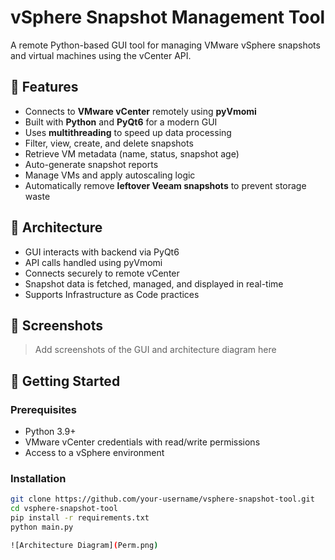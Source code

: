 # vSphere Snapshot Management Tool

A remote Python-based GUI tool for managing VMware vSphere snapshots and virtual machines using the vCenter API.

## 🔧 Features

- Connects to **VMware vCenter** remotely using **pyVmomi**
- Built with **Python** and **PyQt6** for a modern GUI
- Uses **multithreading** to speed up data processing
- Filter, view, create, and delete snapshots
- Retrieve VM metadata (name, status, snapshot age)
- Auto-generate snapshot reports
- Manage VMs and apply autoscaling logic
- Automatically remove **leftover Veeam snapshots** to prevent storage waste

## 🧱 Architecture

- GUI interacts with backend via PyQt6
- API calls handled using pyVmomi
- Connects securely to remote vCenter
- Snapshot data is fetched, managed, and displayed in real-time
- Supports Infrastructure as Code practices

## 📸 Screenshots

> Add screenshots of the GUI and architecture diagram here

## 🚀 Getting Started

### Prerequisites

- Python 3.9+
- VMware vCenter credentials with read/write permissions
- Access to a vSphere environment

### Installation

```bash
git clone https://github.com/your-username/vsphere-snapshot-tool.git
cd vsphere-snapshot-tool
pip install -r requirements.txt
python main.py

![Architecture Diagram](Perm.png)
